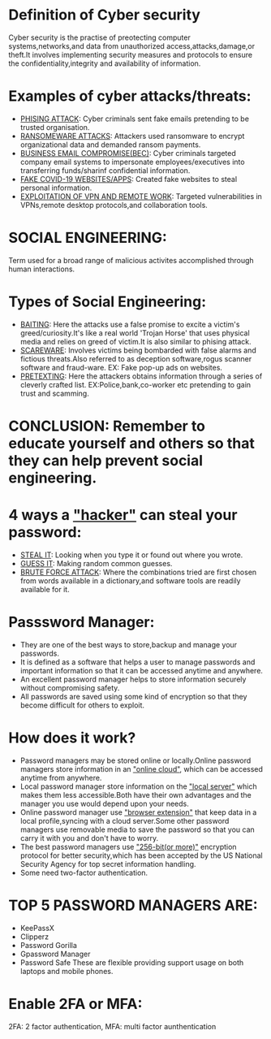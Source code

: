 # Definition of Cyber security
Cyber security is the practise of preotecting computer systems,networks,and data from unauthorized access,attacks,damage,or theft.It involves implementing security measures and protocols to ensure the confidentiality,integrity and availability of information.

# Examples of cyber attacks/threats:
- <ins>PHISING ATTACK</ins>: Cyber criminals sent fake emails pretending to be trusted organisation.
- <ins>RANSOMEWARE ATTACKS</ins>: Attackers used ransomware to encrypt organizational data and demanded ransom payments.
- <ins>BUSINESS EMAIL COMPROMISE(BEC)</ins>: Cyber criminals targeted company email systems to impersonate employees/executives into transferring funds/sharinf confidential information.
- <ins>FAKE COVID-19 WEBSITES/APPS</ins>: Created fake websites to steal personal information.
- <ins>EXPLOITATION OF VPN AND REMOTE WORK</ins>: Targeted vulnerabilities in VPNs,remote desktop protocols,and collaboration tools.

# SOCIAL ENGINEERING:
Term used for a broad range of malicious activites accomplished through human interactions.

# Types of Social Engineering:
- <ins>BAITING</ins>: Here the attacks use a false promise to excite a victim's greed/curiosity.It's like a real world 'Trojan Horse' that uses physical media and relies on greed of victim.It is also similar to      phising attack.
- <ins>SCAREWARE</ins>: Involves victims being bombarded with false alarms and fictious threats.Also referred to as deception software,rogus scanner software and fraud-ware.
  EX: Fake pop-up ads on websites.
- <ins>PRETEXTING</ins>: Here the attackers obtains information through a series of cleverly crafted list.
  EX:Police,bank,co-worker etc pretending to gain trust and scamming.

# CONCLUSION: Remember to educate yourself and others so that they can help prevent social engineering.
# 4 ways a <ins>"hacker"</ins> can steal your password:
- <ins>STEAL IT</ins>: Looking when you type it or found out where you wrote.
- <ins>GUESS IT</ins>: Making random common guesses.
- <ins>BRUTE FORCE ATTACK</ins>: Where the combinations tried are first chosen from words available in a dictionary,and software tools are readily available for it.

# Passsword Manager:
- They are one of the best ways to store,backup and manage your passwords.
- It is defined as a software that helps a user to manage passwords and important information so that it can be accessed anytime and anywhere.
- An excellent password manager helps to store information securely without compromising safety.
- All passwords are saved using some kind of encryption so that they become difficult for others to exploit.
  
# How does it work?
- Password managers may be stored online or locally.Online password managers store information in an <ins>"online cloud"</ins>, which can be accessed anytime from anywhere.
- Local password manager store information on the <ins>"local server"</ins> which makes them less accessible.Both have their own advantages and the manager you use would depend upon your needs.
- Online password manager use <ins>"browser extension"</ins> that keep data in a local profile,syncing with a cloud server.Some other password managers use removable media to save the password so that you can       carry it with you and don't have to worry.
- The best password managers use <ins>"256-bit(or more)"</ins> encryption protocol for better security,which has been accepted by the US National Security Agency for top secret information handling.
- Some need two-factor authentication.

# TOP 5 PASSWORD MANAGERS ARE:
- KeePassX
- Clipperz
- Password Gorilla
- Gpassword Manager
- Password Safe
  These are flexible providing support usage on both laptops and mobile phones.

# Enable 2FA or MFA:
2FA: 2 factor authentication, 
 MFA: multi factor aunthentication
